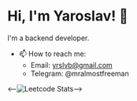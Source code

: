 # Hi, I'm Yaroslav! 👋

I'm a backend developer.

- 📫 How to reach me:
  + Email: yrslvb@gmail.com
  + Telegram: @mralmostfreeman

<--![Leetcode Stats](https://leetcard.jacoblin.cool/iamzanuda)-->
